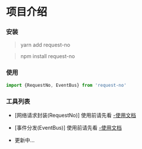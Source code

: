 # 项目介绍

### 安装

> yarn add request-no

> npm install request-no

### 使用
```js
import {RequestNo, EventBus} from 'request-no'

```

### 工具列表

- [网络请求封装(RequestNo)] 使用前请先看 [-使用文档](./doc/network.md)
- [事件分发(EventBus)]  使用前请先看  [-使用文档](./doc/event_bus.md)

- 更新中...

